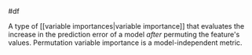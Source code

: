 #df

A type of [[variable importances|variable importance]] that evaluates
the increase in the prediction error of a model <em>after</em> permuting the
feature&#39;s values. Permutation variable importance is a model-independent
metric.

